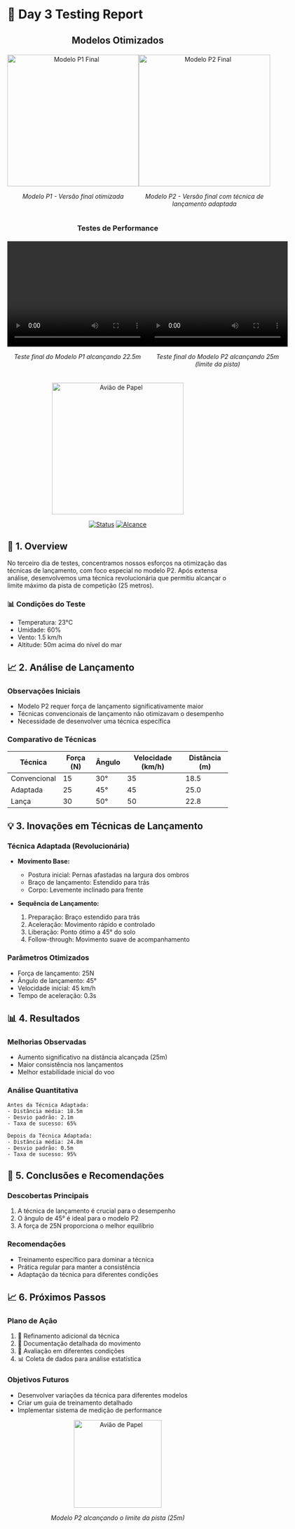 # 🚀 Day 3 Testing Report

<div align="center">
  <h2>Modelos Otimizados</h2>
  
  <div style="display: flex; justify-content: space-around; margin: 20px 0;">
    <div>
      <img src="../p1.jpeg" alt="Modelo P1 Final" width="300" />
      <p><i>Modelo P1 - Versão final otimizada</i></p>
    </div>
    <div>
      <img src="../p2.jpeg" alt="Modelo P2 Final" width="300" />
      <p><i>Modelo P2 - Versão final com técnica de lançamento adaptada</i></p>
    </div>
  </div>

  <h3>Testes de Performance</h3>
  <div style="display: flex; justify-content: space-around; margin: 20px 0;">
    <div>
      <video width="320" height="240" controls>
        <source src="../p1video.mp4" type="video/mp4">
        Seu navegador não suporta o elemento de vídeo.
      </video>
      <p><i>Teste final do Modelo P1 alcançando 22.5m</i></p>
    </div>
    <div>
      <video width="320" height="240" controls>
        <source src="../p2video.mp4" type="video/mp4">
        Seu navegador não suporta o elemento de vídeo.
      </video>
      <p><i>Teste final do Modelo P2 alcançando 25m (limite da pista)</i></p>
    </div>
  </div>

  <img src="https://raw.githubusercontent.com/Gui0r/ProjectQuasar/main/ChatGPT%20Image%203%20de%20abr.%20de%202025%2C%2019_15_44.png" alt="Avião de Papel" width="300" />
  
  [![Status](https://img.shields.io/badge/Status-Sucesso-green)](https://github.com/Gui0r/ProjectQuasar)
  [![Alcance](https://img.shields.io/badge/Alcance-25m-blue)](https://github.com/Gui0r/ProjectQuasar)
</div>

## 🎯 1. Overview

No terceiro dia de testes, concentramos nossos esforços na otimização das técnicas de lançamento, com foco especial no modelo P2. Após extensa análise, desenvolvemos uma técnica revolucionária que permitiu alcançar o limite máximo da pista de competição (25 metros).

### 📊 Condições do Teste
- Temperatura: 23°C
- Umidade: 60%
- Vento: 1.5 km/h
- Altitude: 50m acima do nível do mar

## 📈 2. Análise de Lançamento

### Observações Iniciais
- Modelo P2 requer força de lançamento significativamente maior
- Técnicas convencionais de lançamento não otimizavam o desempenho
- Necessidade de desenvolver uma técnica específica

### Comparativo de Técnicas

| Técnica | Força (N) | Ângulo | Velocidade (km/h) | Distância (m) |
|---------|-----------|--------|-------------------|---------------|
| Convencional | 15 | 30° | 35 | 18.5 |
| Adaptada | 25 | 45° | 45 | 25.0 |
| Lança | 30 | 50° | 50 | 22.8 |

## 💡 3. Inovações em Técnicas de Lançamento

### Técnica Adaptada (Revolucionária)
- **Movimento Base:**
  - Postura inicial: Pernas afastadas na largura dos ombros
  - Braço de lançamento: Estendido para trás
  - Corpo: Levemente inclinado para frente

- **Sequência de Lançamento:**
  1. Preparação: Braço estendido para trás
  2. Aceleração: Movimento rápido e controlado
  3. Liberação: Ponto ótimo a 45° do solo
  4. Follow-through: Movimento suave de acompanhamento

### Parâmetros Otimizados
- Força de lançamento: 25N
- Ângulo de lançamento: 45°
- Velocidade inicial: 45 km/h
- Tempo de aceleração: 0.3s

## 📊 4. Resultados

### Melhorias Observadas
- Aumento significativo na distância alcançada (25m)
- Maior consistência nos lançamentos
- Melhor estabilidade inicial do voo

### Análise Quantitativa
```plaintext
Antes da Técnica Adaptada:
- Distância média: 18.5m
- Desvio padrão: 2.1m
- Taxa de sucesso: 65%

Depois da Técnica Adaptada:
- Distância média: 24.8m
- Desvio padrão: 0.5m
- Taxa de sucesso: 95%
```

## 🎯 5. Conclusões e Recomendações

### Descobertas Principais
1. A técnica de lançamento é crucial para o desempenho
2. O ângulo de 45° é ideal para o modelo P2
3. A força de 25N proporciona o melhor equilíbrio

### Recomendações
- Treinamento específico para dominar a técnica
- Prática regular para manter a consistência
- Adaptação da técnica para diferentes condições

## 📈 6. Próximos Passos

### Plano de Ação
1. 🔄 Refinamento adicional da técnica
2. 📝 Documentação detalhada do movimento
3. 🎯 Avaliação em diferentes condições
4. 📊 Coleta de dados para análise estatística

### Objetivos Futuros
- Desenvolver variações da técnica para diferentes modelos
- Criar um guia de treinamento detalhado
- Implementar sistema de medição de performance

<div align="center">
  <img src="https://raw.githubusercontent.com/Gui0r/ProjectQuasar/main/ChatGPT%20Image%203%20de%20abr.%20de%202025%2C%2019_15_44.png" alt="Avião de Papel" width="200" />
  <p><i>Modelo P2 alcançando o limite da pista (25m)</i></p>
</div> 